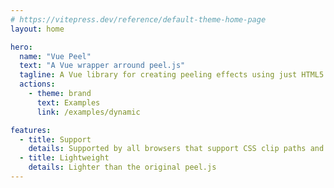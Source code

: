 ```yaml
---
# https://vitepress.dev/reference/default-theme-home-page
layout: home

hero:
  name: "Vue Peel"
  text: "A Vue wrapper arround peel.js"
  tagline: A Vue library for creating peeling effects using just HTML5.
  actions:
    - theme: brand
      text: Examples
      link: /examples/dynamic

features:
  - title: Support
    details: Supported by all browsers that support CSS clip paths and transforms
  - title: Lightweight
    details: Lighter than the original peel.js
---
```

